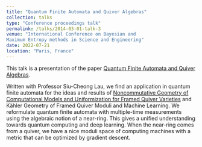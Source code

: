 ```yaml
---
title: "Quantum Finite Automata and Quiver Algebras"
collection: talks
type: "Conference proceedings talk"
permalink: /talks/2014-03-01-talk-3
venue: "International Conference on Bayesian and 
Maximum Entropy methods in Science and Engineering"
date: 2022-07-21
location: "Paris, France"
---
```


This talk is a presentation of the paper [Quantum Finite Automata and Quiver Algebras](https://g-jeffreys.github.io/publication/2010-10-01-paper-title-number-2).

Written with Professor Siu-Cheong Lau, we find an application in quantum finite automata for the ideas and results of [Noncommutative Geometry of Computational Models and Uniformization for Framed Quiver Varieties](https://g-jeffreys.github.io/publication/2009-10-01-paper-title-number-1) and Kähler Geometry of Framed Quiver Moduli and Machine Learning. We reformulate quantum finite automata with multiple-time measurements using the algebraic notion of a near-ring. This gives a unified understanding towards quantum computing and deep learning. When the near-ring comes from a quiver, we have a nice moduli space of computing machines with a metric that can be optimized by gradient descent.
